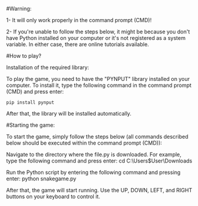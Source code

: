 #Warning: 

1- It will only work properly in the command prompt (CMD)!

2- If you're unable to follow the steps below, it might be because you don't have Python installed on your computer or it's not registered as a system variable. In either case, there are online tutorials available.


#How to play?

Installation of the required library:

To play the game, you need to have the "PYNPUT" library installed on your computer. To install it, type the following command in the command prompt (CMD) and press enter:

	pip install pynput
	
After that, the library will be installed automatically.

#Starting the game:

To start the game, simply follow the steps below (all commands described below should be executed within the command prompt (CMD)):

Navigate to the directory where the file.py is downloaded. For example, type the following command and press enter:
	cd C:\Users$User\Downloads

Run the Python script by entering the following command and pressing enter:
	python snakegame.py

After that, the game will start running. Use the UP, DOWN, LEFT, and RIGHT buttons on your keyboard to control it.
	
